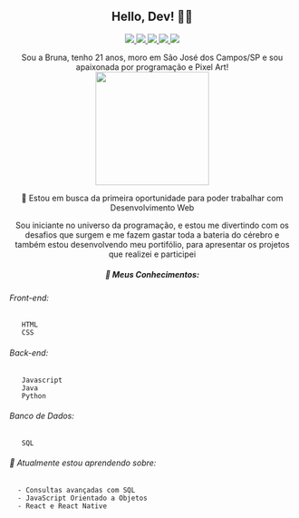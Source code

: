 <h2 align="center"> Hello, Dev! 🖖🏽</h2>
<p align="center">
  <a
    href="https://littlebru.github.io"
    alt="Bruna Gomes"
    target="blank"
  >
    <img src="https://img.shields.io/badge/-website-FAC48E?style=flat&logo=profile&logoColor=white" />
  </a>
  <a
    href="mailto:brunaclegomes@outlook.com" 
    alt="Outlook"
    target="blank"
  >
    <img src="https://img.shields.io/badge/-Outlook-FAE970?style=flat&logo=microsoft-outlook&logoColor=white" />
  </a>
  <a
    href="https://www.linkedin.com/in/bruna-gomes-a8739014b?trk=people-guest_people_search-card" 
    alt="LinkedIn"
    target="blank"
  >
    <img src="https://img.shields.io/badge/-LinkedIn-58FA60?style=flat&logo=Linkedin&logoColor=white" />
  </a>
  <a
    href="https://github.com/littlebru/"
    alt="GitHub"
    target="blank"
  >
    <img src="https://img.shields.io/badge/-GitHub-A2E6FA?style=flat&logo=Github&logoColor=white" />
  </a>
<a
    href="https://twitter.com/__littlebru?s=09"
    alt="Twitter"
    target="blank"
  >
    <img src="https://img.shields.io/badge/-Twitter-B5A7FA?style=flat&logo=Twitter&logoColor=white" />
  </a>
</p>

<p align="center">
Sou a Bruna, tenho 21 anos, moro em São José dos Campos/SP e sou apaixonada por programação e Pixel Art!<br>

<img src="https://github.com/littlebru/littlebru/blob/master/dino.gif" width="200px">
</p>

<p align="center">🔭 Estou em busca da primeira oportunidade para poder trabalhar com Desenvolvimento Web</p>

<p align="center">
Sou iniciante no universo da programação, e estou me divertindo com os desafios que surgem e me fazem gastar toda a bateria do cérebro e também estou desenvolvendo meu portifólio, para apresentar os projetos que realizei e participei
</p>
 
<h5 align="center">🧠 Meus Conhecimentos:</h5>

###### Front-end:
       HTML
       CSS 
###### Back-end:
       Javascript
       Java
       Python
###### Banco de Dados:
       SQL
      
###### 🌱 Atualmente estou aprendendo sobre:
      - Consultas avançadas com SQL
      - JavaScript Orientado a Objetos
      - React e React Native     
      
<!--
-----------------------


###### ⚡ Fatos aleatórios:
      - Amante e Criadora de Pixel Art 💜
      - Curto estudar sobre markdown para deixa-los mais estilosos 😎
      

Here are some ideas to get you started:

- 🔭 I’m currently working on ...
- 🌱 I’m currently learning ...
- 👯 I’m looking to collaborate on ...
- 🤔 I’m looking for help with ...
- 💬 Ask me about ...
- 📫 How to reach me: ...
- 😄 Pronouns: ...
- ⚡ Fun fact: ...
-->

